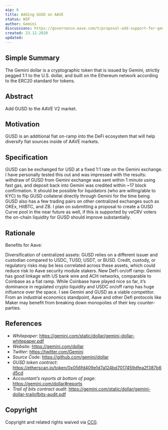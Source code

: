 ```yaml
---
aip: 6
title: Adding GUSD on AAVE
status: WIP
author: Gemini
discussions: https://governance.aave.com/t/proposal-add-support-for-gemini-gusd/384
created: 23.12.2020
updated:
---
```


<!--You can leave these HTML comments in your merged AIP and delete the visible duplicate text guides, they will not appear and may be helpful to refer to if you edit it again. This is the suggested template for new AIPs. Note that an AIP number will be assigned by an editor. When opening a pull request to submit your AIP, please use an abbreviated title in the filename, `AIP-draft_title_abbrev.md`. The title should be 44 characters or less.-->

## Simple Summary
<!--"If you can't explain it simply, you don't understand it well enough." Provide a simplified and layman-accessible explanation of the AIP.-->
The Gemini dollar is a cryptographic token that is issued by Gemini, strictly pegged 1:1 to the U.S. dollar, and built on the Ethereum network according to the ERC20 standard for tokens.


## Abstract
<!--A short (~200 word) description of the technical issue being addressed.-->
Add GUSD to the AAVE V2 market.

## Motivation
<!--The motivation is critical for AIPs that want to change Aave. It should clearly explain why the existing protocol specification is inadequate to address the problem that the AIP solves. AIP submissions without sufficient motivation may be rejected outright.-->
GUSD is an additional fiat on-ramp into the DeFi ecosystem that will help diversify fiat sources inside of AAVE markets.

## Specification
<!--The technical specification should describe the syntax and semantics of any new feature.-->
GUSD can be exchanged for USD at a fixed 1:1 rate on the Gemini exchange. I have personally tested this out and was impressed with the results: withdraw of GUSD from Gemini exchange was sent within 1 minute using fast gas, and deposit back into Gemini was credited within ~17 block confirmation. It should be possible for liquidators (who are willing/able to KYC) to flip GUSD collateral directly through Gemini for the time being. GUSD also has a few trading pairs on other centralized exchanges such as OKEx, HitBTC, and ZB. I plan on submitting a proposal to create a GUSD Curve pool in the near future as well, if this is supported by veCRV voters the on-chain liquidity for GUSD should improve substantially.

## Rationale
<!--The rationale fleshes out the specification by describing what motivated the design and why particular design decisions were made. It should describe alternate designs that were considered and related work, e.g. how the feature is supported in other languages. The rationale may also provide evidence of consensus within the community, and should discuss important objections or concerns raised during discussion.-->
Benefits for Aave:

Diversification of centralized assets: GUSD relies on a different issuer and custodian compared to USDC, TUSD, USDT, or BUSD. Credit, custody, or regulatory risks may be less correlated across these assets, which could reduce risk to Aave security module stakers.
New DeFi on/off ramp: Gemini has good linkage with US bank wire and ACH networks, comparable to Coinbase as a fiat ramp.
While Coinbase have played nice so far, it’s dominance in regulated crypto liquidity and USDC on/off ramp has huge influence over the space. I see Gemini and GUSD as a viable competitor. From an industrial economics standpoint, Aave and other Defi protocols like Maker may benefit from breaking down monopolies of their key counter-parties.

<!-- ## Implementation -->
<!--The implementations must be completed before any AIP is given status "Implemented", but it need not be completed before the AIP is "Approved". While there is merit to the approach of reaching consensus on the specification and rationale before writing code, the principle of "rough consensus and running code" is still useful when it comes to resolving many discussions of API details.-->

## References

- *Whitepaper*: https://gemini.com/static/dollar/gemini-dollar-whitepaper.pdf
- *Website*: https://gemini.com/dollar
- *Twitter*: https://twitter.com/Gemini
- *Source Code*: https://github.com/gemini/dollar
- *GUSD token contract*: https://etherscan.io/token/0x056fd409e1d7a124bd7017459dfea2f387b6d5cd
- *Accountant’s reports at bottom of page*: https://gemini.com/dollar#reports
- *Trail of bits contract audit*: https://gemini.com/static/dollar/gemini-dollar-trailofbits-audit.pdf

## Copyright
Copyright and related rights waived via [CC0](https://creativecommons.org/publicdomain/zero/1.0/).
